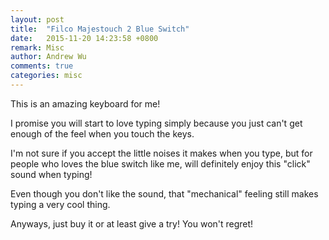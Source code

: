 ```yaml
---
layout: post
title:  "Filco Majestouch 2 Blue Switch"
date:   2015-11-20 14:23:58 +0800
remark: Misc
author: Andrew Wu
comments: true
categories: misc
---
```


This is an amazing keyboard for me!

I promise you will start to love typing simply because you just can't get enough of the feel when you touch the keys.

I'm not sure if you accept the little noises it makes when you type, but for people who loves the blue switch like me, will definitely enjoy this "click" sound when typing!

Even though you don't like the sound, that "mechanical" feeling still makes typing a very cool thing.

Anyways, just buy it or at least give a try! You won't regret!